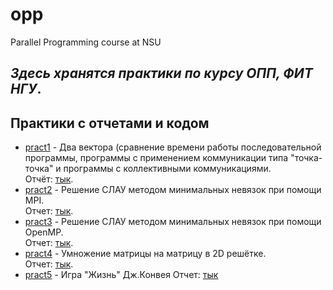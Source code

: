 # opp
Parallel Programming course at NSU
## _Здесь хранятся практики по курсу ОПП, ФИТ НГУ_.

## Практики с отчетами и кодом ##
- [pract1](https://github.com/DaryaEvd/opp/tree/main/pract1) - Два вектора (сравнение времени работы последовательной программы, программы с применением коммуникации типа "точка-точка" и программы с коллективными коммуникациями.  
Отчёт: [тык](https://github.com/DaryaEvd/opp/blob/main/pract1/%D0%9F%D1%80%D0%B0%D0%BA%D1%821_%D0%95%D0%B2%D0%B4%D0%BE%D0%BA%D0%B8%D0%BC%D0%BE%D0%B2%D0%B0_21205.pdf).
- [pract2](https://github.com/DaryaEvd/opp/tree/main/pract2) - Решение СЛАУ методом минимальных невязок при помощи MPI.  
Отчет: [тык](https://github.com/DaryaEvd/opp/blob/main/pract2/%D0%9F%D1%80%D0%B0%D0%BA%D1%822_%D0%95%D0%B2%D0%B4%D0%BE%D0%BA%D0%B8%D0%BC%D0%BE%D0%B2%D0%B0_21205.pdf).  
- [pract3](https://github.com/DaryaEvd/opp/tree/main/pract3) - Решение СЛАУ методом минимальных невязок при помощи OpenMP.  
Отчет: [тык](https://github.com/DaryaEvd/opp/blob/main/pract3/%D0%9F%D1%80%D0%B0%D0%BA%D1%823_%D0%95%D0%B2%D0%B4%D0%BE%D0%BA%D0%B8%D0%BC%D0%BE%D0%B2%D0%B0_21205.pdf).  
- [pract4](https://github.com/DaryaEvd/opp/tree/main/pract4) - Умножение матрицы на матрицу в 2D решётке.  
Отчет: [тык](https://github.com/DaryaEvd/opp/blob/main/pract4/%D0%9F%D1%80%D0%B0%D0%BA%D1%824_%D0%95%D0%B2%D0%B4%D0%BE%D0%BA%D0%B8%D0%BC%D0%BE%D0%B2%D0%B0_21205.pdf).  
- [pract5](https://github.com/DaryaEvd/opp/tree/main/pract5) - Игра "Жизнь" Дж.Конвея 
Отчет: [тык](https://github.com/DaryaEvd/opp/blob/main/pract5/%D0%9F%D1%80%D0%B0%D0%BA%D1%825_%D0%95%D0%B2%D0%B4%D0%BE%D0%BA%D0%B8%D0%BC%D0%BE%D0%B2%D0%B0_21205.pdf)  
